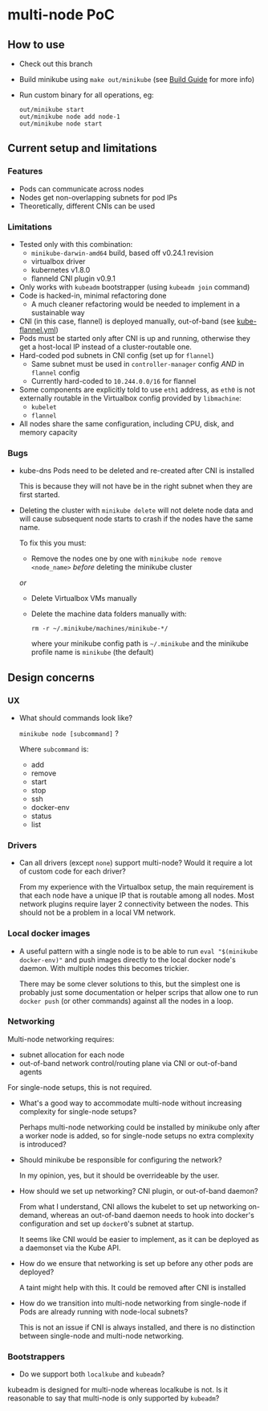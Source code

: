 # multi-node PoC

## How to use

* Check out this branch
* Build minikube using `make out/minikube` (see [Build Guide](docs/contributors/build_guide.md) for more info)
* Run custom binary for all operations, eg:

  ```shell
  out/minikube start
  out/minikube node add node-1
  out/minikube node start
  ```

## Current setup and limitations

### Features

* Pods can communicate across nodes
* Nodes get non-overlapping subnets for pod IPs
* Theoretically, different CNIs can be used

### Limitations

* Tested only with this combination:
  * `minikube-darwin-amd64` build, based off v0.24.1 revision
  * virtualbox driver
  * kubernetes v1.8.0
  * flanneld CNI plugin v0.9.1
* Only works with `kubeadm` bootstrapper (using `kubeadm join` command)
* Code is hacked-in, minimal refactoring done
  * A much cleaner refactoring would be needed to implement in a sustainable way
* CNI (in this case, flannel) is deployed manually, out-of-band (see [kube-flannel.yml](demo/kube-flannel.yml))
* Pods must be started only after CNI is up and running, otherwise they get a host-local IP instead of a cluster-routable one.
* Hard-coded pod subnets in CNI config (set up for `flannel`)
  * Same subnet must be used in `controller-manager` config _AND_ in `flannel` config
  * Currently hard-coded to `10.244.0.0/16` for flannel
* Some components are explicitly told to use `eth1` address, as `eth0` is not externally routable in the Virtualbox config provided by `libmachine`:
  * `kubelet`
  * `flannel`
* All nodes share the same configuration, including CPU, disk, and memory capacity

### Bugs

* kube-dns Pods need to be deleted and re-created after CNI is installed

  This is because they will not have be in the right subnet when they are first started.

* Deleting the cluster with `minikube delete` will not delete node data and will cause subsequent node starts to crash if the nodes have the same name.  

  To fix this you must:

  * Remove the nodes one by one with `minikube node remove <node_name>` _before_ deleting the minikube cluster

  _or_

  * Delete Virtualbox VMs manually
  * Delete the machine data folders manually with:

    ```shell
    rm -r ~/.minikube/machines/minikube-*/
    ```

    where your minikube config path is `~/.minikube` and the minikube profile name is `minikube` (the default)

## Design concerns

### UX

* What should commands look like?

  `minikube node [subcommand]` ?

  Where `subcommand` is:

  * add
  * remove
  * start
  * stop
  * ssh
  * docker-env
  * status
  * list

### Drivers

* Can all drivers (except `none`) support multi-node?  Would it require a lot of custom code for each driver?

  From my experience with the Virtualbox setup, the main requirement is that each node have a unique IP that is routable among all nodes.  Most network plugins require layer 2 connectivity between the nodes.  This should not be a problem in a local VM network.

### Local docker images

* A useful pattern with a single node is to be able to run `eval "$(minikube docker-env)"` and push images directly to the local docker node's daemon.  With multiple nodes this becomes trickier.  

  There may be some clever solutions to this, but the simplest one is probably just some documentation or helper scrips that allow one to run `docker push` (or other commands) against all the nodes in a loop.

### Networking

Multi-node networking requires:

* subnet allocation for each node
* out-of-band network control/routing plane via CNI or out-of-band agents

For single-node setups, this is not required.

* What's a good way to accommodate multi-node without increasing complexity for single-node setups?

  Perhaps multi-node networking could be installed by minikube only after a worker node is added, so for single-node setups no extra complexity is introduced?

* Should minikube be responsible for configuring the network?

  In my opinion, yes, but it should be overrideable by the user.

* How should we set up networking?  CNI plugin, or out-of-band daemon?

  From what I understand, CNI allows the kubelet to set up networking on-demand, whereas an out-of-band daemon needs to hook into docker's configuration and set up `docker0`'s subnet at startup.

  It seems like CNI would be easier to implement, as it can be deployed as a daemonset via the Kube API.

* How do we ensure that networking is set up before any other pods are deployed?

  A taint might help with this.  It could be removed after CNI is installed

* How do we transition into multi-node networking from single-node if Pods are already running with node-local subnets?

  This is not an issue if CNI is always installed, and there is no distinction between single-node and multi-node networking.


### Bootstrappers

* Do we support both `localkube` and `kubeadm`?

kubeadm is designed for multi-node whereas localkube is not.  Is it reasonable to say that multi-node is only supported by `kubeadm`?
